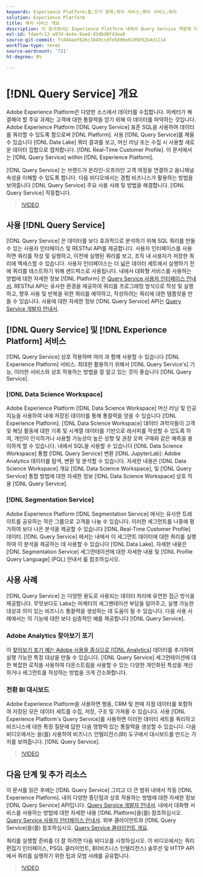 ```yaml
---
keywords: Experience Platform;홈;인기 항목;쿼리 서비스;쿼리 서비스;쿼리
solution: Experience Platform
title: 쿼리 서비스 개요
description: 이 문서에서는 Experience Platform 내에서 Query Service 역할에 대한 개요를 제공합니다.
exl-id: fdaefc12-a97d-4e4e-9aed-d3dbd0f43ea0
source-git-commit: fcd44aef026c1049ccdfe5896e6199d32b4d1114
workflow-type: tm+mt
source-wordcount: '721'
ht-degree: 0%

---
```


# [!DNL Query Service] 개요

Adobe Experience Platform은 다양한 소스에서 데이터를 수집합니다. 마케터가 해결해야 할 주요 과제는 고객에 대한 통찰력을 얻기 위해 이 데이터를 파악하는 것입니다. Adobe Experience Platform [!DNL Query Service] 표준 SQL을 사용하여 데이터를 쿼리할 수 있도록 함으로써 [!DNL Platform]. 사용 [!DNL Query Service]를 채울 수 있습니다 [!DNL Data Lake] 쿼리 결과를 보고, 머신 러닝 또는 수집 시 사용할 새로운 데이터 집합으로 캡처합니다. [!DNL Real-Time Customer Profile]. 이 문서에서는 [!DNL Query Service] within [!DNL Experience Platform].

[!DNL Query Service] 는 브랜드가 온라인-오프라인 고객 여정을 연결하고 옴니채널 속성을 이해할 수 있도록 합니다. 다음 비디오에서는 경험 비즈니스가 활용하는 방법을 보여줍니다 [!DNL Query Service] 주요 사용 사례 및 방법을 해결합니다. [!DNL Query Service] 작동합니다.

>[!VIDEO](https://video.tv.adobe.com/v/29795?quality=12&learn=on)

## 사용 [!DNL Query Service]

[!DNL Query Service] 은 데이터를 보다 효과적으로 분석하기 위해 SQL 쿼리를 만들 수 있는 사용자 인터페이스 및 RESTful API를 제공합니다. 사용자 인터페이스를 사용하면 쿼리를 작성 및 실행하고, 이전에 실행된 쿼리를 보고, 조직 내 사용자가 저장한 쿼리에 액세스할 수 있습니다. 사용자 인터페이스는 더 넓은 데이터 세트에서 실행하기 전에 쿼리를 테스트하기 위해 샌드박스로 사용됩니다. 내에서 대화형 서비스를 사용하는 방법에 대한 자세한 정보 [!DNL Platform] 은 [Query Service 사용자 인터페이스 안내서](ui/overview.md). RESTful API는 유사한 환경을 제공하여 쿼리를 프로그래밍 방식으로 작성 및 실행하고, 향후 사용 및 반복을 위한 쿼리를 예약하고, 작성하려는 쿼리에 대한 템플릿을 만들 수 있습니다. 사용에 대한 자세한 정보 [!DNL Query Service] API는 [Query Service 개발자 안내서](api/getting-started.md).

## [!DNL Query Service] 및 [!DNL Experience Platform] 서비스

[!DNL Query Service] 상호 작용하며 여러 과 함께 사용할 수 있습니다 [!DNL Experience Platform] 서비스. 최대한 활용하기 위해서 [!DNL Query Service's] 기능, 이러한 서비스와 상호 작용하는 방법을 잘 알고 있는 것이 좋습니다 [!DNL Query Service].

### [!DNL Data Science Workspace]

Adobe Experience Platform [!DNL Data Science Workspace] 머신 러닝 및 인공 지능을 사용하여 내에 저장된 데이터를 통해 통찰력을 얻을 수 있습니다 [!DNL Experience Platform]. [!DNL Data Science Workspace] 데이터 과학자들이 고객 및 해당 활동에 대한 기록 및 시계열 데이터를 기반으로 레서피를 작성할 수 있도록 하여, 개인이 인식하거나 사용할 가능성이 높은 성향 및 권장 오퍼 구매와 같은 예측을 용이하게 할 수 있습니다. 내에서 SQL을 사용할 수 있습니다 [!DNL Data Science Workspace] 통합 [!DNL Query Service] 변환 [!DNL JupyterLab]: Adobe Analytics 데이터를 탐색, 변환 및 분석할 수 있습니다. 자세한 내용은 [!DNL Data Science Workspace] 개요 [!DNL Data Science Workspace], 및 [!DNL Query Service] 통합 방법에 대한 자세한 정보 [!DNL Data Science Workspace] 상호 작용 [!DNL Query Service].

### [!DNL Segmentation Service]

Adobe Experience Platform [!DNL Segmentation Service] 에서는 유사한 트레이트를 공유하는 작은 그룹으로 고객을 나눌 수 있습니다. 이러한 세그먼트를 나중에 평가하여 보다 나은 분석을 제공할 수 있습니다 [!DNL Real-Time Customer Profile] 데이터. [!DNL Query Service] 에서는 내에서 이 세그먼트 데이터에 대한 쿼리를 실행하여 이 분석을 제공하는 데 사용할 수 있습니다 [!DNL Data Lake]. 자세한 내용은 [!DNL Segmentation Service] 세그먼테이션에 대한 자세한 내용 및 [!DNL Profile Query Language] (PQL) 안내서 를 참조하십시오.

## 사용 사례

[!DNL Query Service] 는 다양한 용도로 사용되는 데이터 처리에 유연한 접근 방식을 제공합니다. 무엇보다도 Labs는 마케터의 세그멘테이션 부담을 덜어주고, 실행 가능한 대상과 의미 있는 비즈니스 통찰력을 생성하는 데 도움이 될 수 있습니다. 다음 사용 사례에서는 의 기능에 대한 보다 심층적인 예를 제공합니다 [!DNL Query Service].

### Adobe Analytics 찾아보기 포기

이 [찾아보기 포기 예는 Adobe 사용을 중심으로 [!DNL Analytics]](./use-cases/abandoned-browse.md) 데이터를 추가하여 실행 가능한 특정 대상을 만들 수 있습니다. [!DNL Query Service] 세그먼테이션에 대한 복잡한 로직을 사용하여 다운스트림을 사용할 수 있는 다양한 개인화된 특성을 계산하거나 세그먼트를 작성하는 방법을 크게 간소화합니다.

### 전환 BI 대시보드

Adobe Experience Platform을 사용하면 행동, CRM 및 판매 지점 데이터를 포함하여 저장된 모든 데이터 세트를 수집, 저장, 구조 및 가져올 수 있습니다. 사용 [!DNL Experience Platform's Query Service]를 사용하면 이러한 데이터 세트를 쿼리하고 비즈니스에 대한 특정 질문에 답한 다음 영향력 있는 통찰력을 생성할 수 있습니다. 다음 비디오에서는 을(를) 사용하여 비즈니스 인텔리전스(BI) 도구에서 대시보드를 만드는 가치를 보여줍니다. [!DNL Query Service].

>[!VIDEO](https://video.tv.adobe.com/v/28981?quality=12&learn=on)

## 다음 단계 및 추가 리소스

이 문서를 읽은 후에는 [!DNL Query Service] 그리고 더 큰 범위 내에서 작동 [!DNL Experience Platform]. 내의 다양한 종단점과 상호 작용하는 방법에 대한 자세한 정보 [!DNL Query Service] API입니다. [Query Service 개발자 안내서](api/getting-started.md). 내에서 대화형 서비스를 사용하는 방법에 대한 자세한 내용 [!DNL Platform]을(를) 참조하십시오. [Query Service 사용자 인터페이스 안내서](ui/overview.md). 외부 클라이언트와 [!DNL Query Service]을(를) 참조하십시오. [Query Service 클라이언트 개요](clients/overview.md).

쿼리를 실행할 준비를 더 잘 하려면 다음 비디오를 시청하십시오. 이 비디오에서는 쿼리 편집기 인터페이스, PSQL 클라이언트, BI(비즈니스 인텔리전스) 솔루션 및 HTTP API에서 쿼리를 실행하기 위한 팁과 모범 사례를 공유합니다.

>[!VIDEO](https://video.tv.adobe.com/v/29811?quality=12&learn=on)
